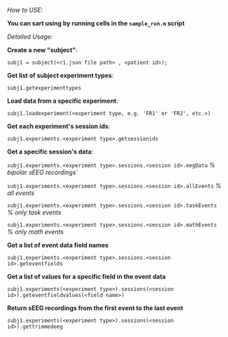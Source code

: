 _How to USE:_

**You can sart using by running cells in the `sample_run.m` script**

_Detailed Usage:_



**Create a new "subject"**:

`subj1 = subject(<r1.json file path> , <patient id>);`


**Get list of subject experiment types**:

`subj1.getexperimenttypes`


**Load data from a specific experiment**:

`subj1.loadexperiment(<experiment type, e.g. 'FR1' or 'FR2', etc.>)`


**Get each experiment's session ids**:

`subj1.experiments.<experiment type>.getsessionids`


**Get a specific session's data**:

`subj1.experiments.<experiment type>.sessions.<session id>.eegData` _% bipolar sEEG recordings`_

`subj1.experiments.<experiment type>.sessions.<session id>.allEvents` _% all events_

`subj1.experiments.<experiment type>.sessions.<session id>.taskEvents` _% only task events_

`subj1.experiments.<experiment type>.sessions.<session id>.mathEvents` _% only math events_


**Get a list of event data field names**

`subj1.experiments.<experiment type>.sessions.<session id>.geteventfields`


**Get a list of values for a specific field in the event data**

`subj1.experiments(<experiment type>).sessions(<session id>).geteventfieldvalues(<field name>)`


**Return sEEG recordings from the first event to the last event**

`subj1.experiments(<experiment type>).sessions(<session id>).gettrimmedeeg`

